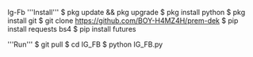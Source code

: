 Ig-Fb
'''Install'''
$ pkg update && pkg upgrade
$ pkg install python
$ pkg install git
$ git clone https://github.com/BOY-H4MZ4H/prem-dek
$ pip install requests bs4
$ pip install futures

'''Run'''
$ git pull
$ cd IG_FB
$ python IG_FB.py

